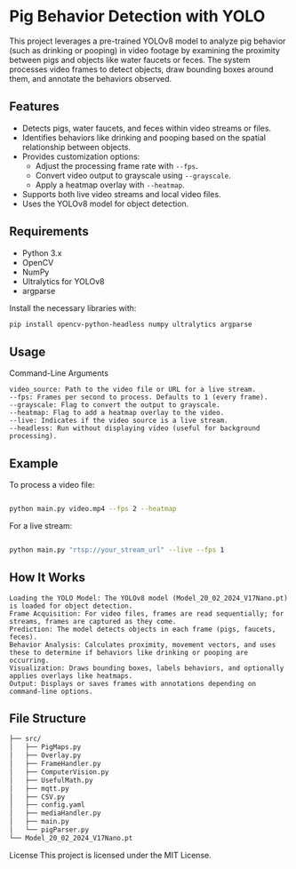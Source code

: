 
# Pig Behavior Detection with YOLO

This project leverages a pre-trained YOLOv8 model to analyze pig behavior (such as drinking or pooping) in video footage by examining the proximity between pigs and objects like water faucets or feces. The system processes video frames to detect objects, draw bounding boxes around them, and annotate the behaviors observed.

## Features
- Detects pigs, water faucets, and feces within video streams or files.
- Identifies behaviors like drinking and pooping based on the spatial relationship between objects.
- Provides customization options:
  - Adjust the processing frame rate with `--fps`.
  - Convert video output to grayscale using `--grayscale`.
  - Apply a heatmap overlay with `--heatmap`.
- Supports both live video streams and local video files.
- Uses the YOLOv8 model for object detection.

## Requirements

- Python 3.x
- OpenCV
- NumPy
- Ultralytics for YOLOv8
- argparse

Install the necessary libraries with:

```bash
pip install opencv-python-headless numpy ultralytics argparse
```

## Usage
Command-Line Arguments

    video_source: Path to the video file or URL for a live stream.
    --fps: Frames per second to process. Defaults to 1 (every frame).
    --grayscale: Flag to convert the output to grayscale.
    --heatmap: Flag to add a heatmap overlay to the video.
    --live: Indicates if the video source is a live stream.
    --headless: Run without displaying video (useful for background processing).


## Example
To process a video file:

```bash

python main.py video.mp4 --fps 2 --heatmap
```

For a live stream:

```bash

python main.py "rtsp://your_stream_url" --live --fps 1
```

## How It Works

    Loading the YOLO Model: The YOLOv8 model (Model_20_02_2024_V17Nano.pt) is loaded for object detection.
    Frame Acquisition: For video files, frames are read sequentially; for streams, frames are captured as they come.
    Prediction: The model detects objects in each frame (pigs, faucets, feces).
    Behavior Analysis: Calculates proximity, movement vectors, and uses these to determine if behaviors like drinking or pooping are occurring.
    Visualization: Draws bounding boxes, labels behaviors, and optionally applies overlays like heatmaps.
    Output: Displays or saves frames with annotations depending on command-line options.


## File Structure
```bash
├── src/
│   ├── PigMaps.py
│   ├── Overlay.py
│   ├── FrameHandler.py
│   ├── ComputerVision.py
│   ├── UsefulMath.py
│   ├── mqtt.py
│   ├── CSV.py
│   ├── config.yaml
│   ├── mediaHandler.py
│   ├── main.py
│   └── pigParser.py
└── Model_20_02_2024_V17Nano.pt
```




License
This project is licensed under the MIT License.
